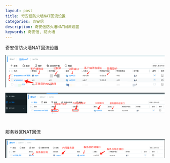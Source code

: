 ```yaml
---
layout: post
title: 奇安信防火墙NAT回流设置
categories: 奇安信
description: 奇安信防火墙NAT回流设置
keywords: 奇安信, 防火墙
---
```


奇安信防火墙NAT回流设置

<p><img src="/images/blog/725676-20230611110949862-759327210.png" /></p>
<p><img src="/images/blog/725676-20230611110925040-703209262.png" /></p>
<p>&nbsp;</p>
<p>服务器区NAT回流</p>
<p><img src="/images/blog/725676-20230611111010664-1026033688.png" /></p>
    